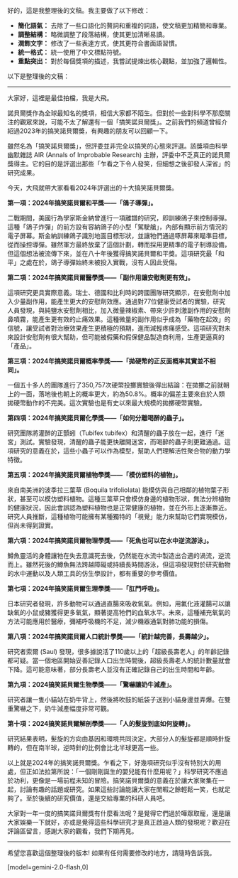 好的，這是我整理後的文稿。我主要做了以下修改：

*   **簡化語氣：** 去除了一些口語化的贅詞和重複的詞語，使文稿更加精簡和專業。
*   **調整結構：** 略微調整了段落結構，使其更加清晰易讀。
*   **潤飾文字：** 修改了一些表達方式，使其更符合書面語習慣。
*   **統一格式：**  統一使用了中文標點符號。
*   **重點突出：** 對於每個獎項的描述，我嘗試提煉出核心觀點，並加強了邏輯性。

以下是整理後的文稿：

---

大家好，這裡是最佳拍檔，我是大飛。

諾貝爾獎作為全球最知名的獎項，相信大家都不陌生。但對於一些對科學不那麼關注的觀眾來說，可能不太了解還有一個「搞笑諾貝爾獎」。之前我們的頻道曾經介紹過2023年的搞笑諾貝爾獎，有興趣的朋友可以回顧一下。

雖然名為「搞笑諾貝爾獎」，但評委並非完全以搞笑的心態來評選。該獎項由科學幽默雜誌 AIR (Annals of Improbable Research) 主辦，評委中不乏真正的諾貝爾獎得主。它的目的是評選出那些「乍看之下令人發笑，但細想之後卻發人深省」的研究成果。

今天，大飛就帶大家看看2024年評選出的十大搞笑諾貝爾獎。

**第一項：2024年搞笑諾貝爾和平獎——「鴿子導彈」。**

二戰期間，美國行為學家斯金納曾進行一項離譜的研究，即訓練鴿子來控制導彈。這種「鴿子炸彈」的前方設有容納鴿子的小型「駕駛艙」，內部有顯示前方情況的電子屏幕。斯金納訓練鴿子識別地面目標形狀，並讓牠們通過啄屏幕來瞄準目標，從而操控導彈。雖然軍方最終放棄了這個計劃，轉而採用更精準的電子制導設備，但這個想法被流傳下來，並在八十年後獲得搞笑諾貝爾和平獎。這項研究最「和平」之處在於，鴿子導彈始終未被投入實戰，沒有人因此受傷。

**第二項：2024年搞笑諾貝爾醫學獎——「副作用讓安慰劑更有效」。**

這項研究更具實際意義。瑞士、德國和比利時的跨國團隊研究顯示，在安慰劑中加入少量副作用，能產生更大的安慰劑效應。通過對77位健康受試者的實驗，研究人員發現，與純鹽水安慰劑相比，加入微量辣椒素、帶來少許刺激副作用的安慰劑鼻噴霧，能產生更有效的止痛效果。這種微量的副作用似乎成為「藥物在起效」的信號，讓受試者對治療效果產生更積極的預期，進而減輕疼痛感受。這項研究對未來設計安慰劑有很大幫助，但可能被假藥和假保健品製造商利用，生產更逼真的「產品」。

**第三項：2024年搞笑諾貝爾概率學獎——「拋硬幣的正反面概率其實並不相同」。**

一個五十多人的團隊進行了350,757次硬幣投擲實驗後得出結論：在拋擲之前就朝上的一面，落地後也朝上的概率更大，約為50.8%。概率的偏差主要來自於人類拋硬幣動作的不完美。這次實驗也是有史以來最大規模的拋擲硬幣實驗。

**第四項：2024年搞笑諾貝爾化學獎——「如何分離喝醉的蟲子」。**

研究團隊將灌醉的正顫蚓（Tubifex tubifex）和清醒的蟲子放在一起，進行「迷宮」測試。實驗發現，清醒的蟲子能更快離開迷宮，而喝醉的蟲子則更難通過。這項研究的意義在於，這些小蟲子可以作為模型，幫助人們理解活性聚合物的動力學特徵。

**第五項：2024年搞笑諾貝爾植物學獎——「模仿塑料的植物」。**

來自南美洲的波季拉三葉草 (Boquila trifoliolata) 能模仿與自己相鄰的植物葉子形狀，甚至可以模仿塑料植物。這種三葉草只會模仿身邊的植物形狀，無法分辨植物的健康狀況，因此會誤認為塑料植物也是正常健康的植物，並在外形上逐漸靠近。研究人員推斷，這種植物可能擁有某種獨特的「視覺」能力來幫助它們實現模仿，但尚未得到證實。

**第六項：2024年搞笑諾貝爾物理學獎——「死魚也可以在水中逆流游泳」。**

鱒魚靈活的身體讓牠在失去意識死去後，仍然能在水流中製造出合適的渦流，逆流而上。雖然死後的鱒魚無法跨越障礙或持續長時間游泳，但這項發現對於研究動物的水中運動以及人類工具的仿生學設計，都有重要的參考價值。

**第七項：2024年搞笑諾貝爾生理學獎——「肛門呼吸」。**

日本研究者發現，許多動物可以通過直腸來吸收氧氣。例如，用氟化液灌腸可以讓缺氧的小鼠或豬獲得更多氧氣，顯著提高牠們的血氧水平。未來，這種補充氧氣的方法可能應用於醫療，彌補呼吸機的不足，減少機器通氣對肺功能的損傷。

**第八項：2024年搞笑諾貝爾人口統計學獎——「統計越完善，長壽越少」。**

研究者索爾 (Saul) 發現，很多據說活了110歲以上的「超級長壽老人」的年齡記錄都可疑。當一個地區開始妥善記錄人口出生時間後，超級長壽老人的統計數量就會下降。這可能意味著，部分長壽老人並沒有正確記錄自己的出生時間和年齡。

**第九項：2024搞笑諾貝爾生物學獎——「驚嚇讓奶牛減產」。**

研究者讓一隻小貓站在奶牛背上，然後將吹鼓的紙袋子送到小貓身邊並弄爆。在雙重驚嚇之下，奶牛減產幅度非常可觀。

**第十項：2024搞笑諾貝爾解剖學獎——「人的髮旋到底如何旋轉」。**

研究結果表明，髮旋的方向由基因和環境共同決定。大部分人的髮旋都是順時針旋轉的，但在南半球，逆時針的比例會比北半球更高一些。

以上就是2024年的搞笑諾貝爾獎。乍看之下，好幾項研究似乎沒有特別大的用處，但正如法拉第所說：「一個剛剛誕生的嬰兒能有什麼用呢？」科學研究不應過於功利，更像是一場前程未知的冒險。搞笑諾貝爾獎的意義在於讓大家聚集在一起，討論有趣的話題或研究。如果這些討論能讓大家在閒暇之餘輕鬆一笑，也就足夠了。至於後續的研究價值，還是交給專業的科研人員吧。

大家對一年一度的搞笑諾貝爾獎有什麼看法呢？是覺得它們過於嘩眾取寵，還是讓大家娛樂一下就好，亦或是覺得這些科學研究才是真正啟迪人類的發現呢？歡迎在評論區留言，感謝大家的觀看，我們下期再見。

---

希望您喜歡這個整理後的版本!  如果有任何需要修改的地方，請隨時告訴我。

[model=gemini-2.0-flash,0]
